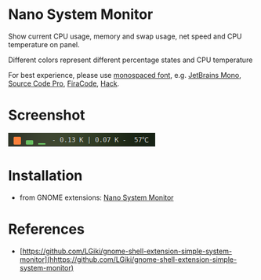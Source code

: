 # Nano System Monitor

Show current CPU usage, memory and swap usage, net speed and CPU temperature on panel.

Different colors represent different percentage states and CPU temperature

For best experience, please use [monospaced font](https://en.wikipedia.org/wiki/Monospaced_font), e.g. [JetBrains Mono](https://www.jetbrains.com/lp/mono/), [Source Code Pro](http://adobe-fonts.github.io/source-code-pro/), [FiraCode](https://github.com/tonsky/FiraCode), [Hack](https://github.com/source-foundry/Hack).

# Screenshot

![](screenshot/screenshot.png)

# Installation

- from GNOME extensions: [Nano System Monitor](https://extensions.gnome.org/extension/5034/nano-system-monitor/)

# References

- [https://github.com/LGiki/gnome-shell-extension-simple-system-monitor](hhttps://github.com/LGiki/gnome-shell-extension-simple-system-monitor)

